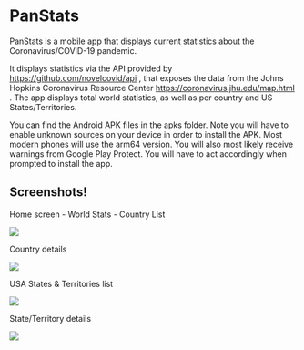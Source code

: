 # PanStats
PanStats is a mobile app that displays current statistics about the Coronavirus/COVID-19 pandemic.

It displays statistics via the API provided by https://github.com/novelcovid/api , that exposes the
data from the Johns Hopkins Coronavirus Resource Center https://coronavirus.jhu.edu/map.html . The app
displays total world statistics, as well as per country and US States/Territories.

You can find the Android APK files in the apks folder. Note you will have to enable unknown sources on your
device in order to install the APK. Most modern phones will use the arm64 version. You will also most likely
receive warnings from Google Play Protect. You will have to act accordingly when prompted to install the app.

## Screenshots!

Home screen - World Stats - Country List

![](https://raw.githubusercontent.com/jecolon/app-docs/master/panstats/img/ss-home.png)

Country details

![](https://raw.githubusercontent.com/jecolon/app-docs/master/panstats/img/ss-country.png)

USA States & Territories list

![](https://raw.githubusercontent.com/jecolon/app-docs/master/panstats/img/ss-states.png)

State/Territory details

![](https://raw.githubusercontent.com/jecolon/app-docs/master/panstats/img/ss-state.png)
